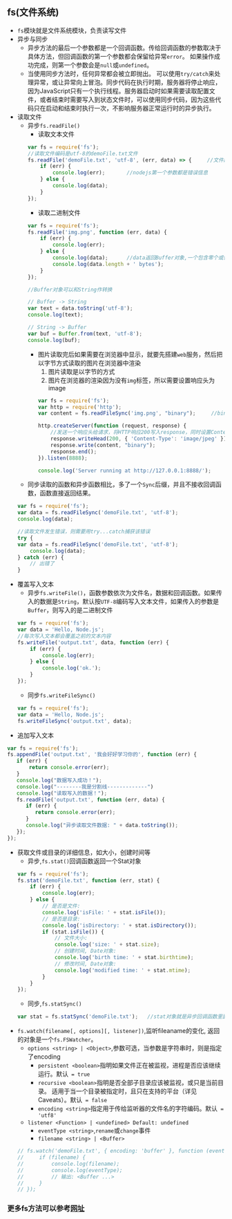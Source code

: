 ## fs(文件系统)
- `fs`模块就是文件系统模块，负责读写文件
- 异步与同步
    - 异步方法的最后一个参数都是一个回调函数。传给回调函数的参数取决于具体方法，但回调函数的第一个参数都会保留给异常`error`。 如果操作成功完成，则第一个参数会是`null`或`undefined`。
    - 当使用同步方法时，任何异常都会被立即抛出。 可以使用`try/catch`来处理异常，或让异常向上冒泡。同步代码在执行时期，服务器将停止响应，因为JavaScript只有一个执行线程。服务器启动时如果需要读取配置文件，或者结束时需要写入到状态文件时，可以使用同步代码，因为这些代码只在启动和结束时执行一次，不影响服务器正常运行时的异步执行。
- 读取文件
    - 异步`fs.readFile()`
        - 读取文本文件
        ```javascript
        var fs = require('fs');
        //读取文件编码是utf-8的demoFile.txt文件
        fs.readFile('demoFile.txt', 'utf-8', (err, data) => {     //文件路径是相对于process.cwd()当前工作目录的
            if (err) {
                console.log(err);       //nodejs第一个参数都是错误信息
            } else {
                console.log(data);
            }
        });
        ```
        - 读取二进制文件
        ```javascript
        var fs = require('fs');
        fs.readFile('img.png', function (err, data) {
            if (err) {
                console.log(err);
            } else {
                console.log(data);      //data返回Buffer对象,一个包含零个或任意个字节的数组（注意和Array不同）
                console.log(data.length + ' bytes');
            }
        });

        //Buffer对象可以和String作转换
        
        // Buffer -> String
        var text = data.toString('utf-8');
        console.log(text);

        // String -> Buffer
        var buf = Buffer.from(text, 'utf-8');
        console.log(buf);
        ```
        - 图片读取完后如果需要在浏览器中显示，就要先搭建`web`服务，然后把以字节方式读取的图片在浏览器中渲染
            1. 图片读取是以字节的方式
            2. 图片在浏览器的渲染因为没有`img`标签，所以需要设置响应头为image
            ```javascript
            var fs = require('fs');
            var http = require('http');
            var content = fs.readFileSync('img.png', "binary");     //binary为二进制的意思

            http.createServer(function (request, response) {
                //发送一个响应头给请求，将HTTP响应200写入response，同时设置Content-Type: image/jpeg
                response.writeHead(200, { 'Content-Type': 'image/jpeg' });
                response.write(content, "binary");
                response.end();
            }).listen(8888);

            console.log('Server running at http://127.0.0.1:8888/');
            ```
    - 同步读取的函数和异步函数相比，多了一个`Sync`后缀，并且不接收回调函数，函数直接返回结果。
    ```javascript
    var fs = require('fs');
    var data = fs.readFileSync('demoFile.txt', 'utf-8');
    console.log(data);

    //读取文件发生错误，则需要用try...catch捕获该错误
    try {
    var data = fs.readFileSync('demoFile.txt', 'utf-8');
        console.log(data);
    } catch (err) {
        // 出错了
    }
    ```
- 覆盖写入文本
    - 异步`fs.writeFile()`，函数参数依次为文件名，数据和回调函数。如果传入的数据是`String`，默认按`UTF-8`编码写入文本文件，如果传入的参数是`Buffer`，则写入的是二进制文件
    ```javascript
    var fs = require('fs');
    var data = 'Hello, Node.js';
    //每次写入文本都会覆盖之前的文本内容
    fs.writeFile('output.txt', data, function (err) {
        if (err) {
            console.log(err);
        } else {
            console.log('ok.');
        }
    });
    ```
    - 同步`fs.writeFileSync()`
    ```javascript
    var fs = require('fs');
    var data = 'Hello, Node.js';
    fs.writeFileSync('output.txt', data);
    ```
- 追加写入文本
```javascript
var fs = require('fs');
fs.appendFile('output.txt', '我会好好学习你的', function (err) {
   if (err) {
       return console.error(err);
   }
   console.log("数据写入成功！");
   console.log("--------我是分割线-------------")
   console.log("读取写入的数据！");
   fs.readFile('output.txt', function (err, data) {
      if (err) {
         return console.error(err);
      }
      console.log("异步读取文件数据: " + data.toString());
   });
});
```
- 获取文件或目录的详细信息，如大小，创建时间等
    - 异步,`fs.stat()`回调函数返回一个Stat对象
    ```javascript
    var fs = require('fs');
    fs.stat('demoFile.txt', function (err, stat) {
        if (err) {
            console.log(err);
        } else {
            // 是否是文件:
            console.log('isFile: ' + stat.isFile());
            // 是否是目录:
            console.log('isDirectory: ' + stat.isDirectory());
            if (stat.isFile()) {
                // 文件大小:
                console.log('size: ' + stat.size);
                // 创建时间, Date对象:
                console.log('birth time: ' + stat.birthtime);
                // 修改时间, Date对象:
                console.log('modified time: ' + stat.mtime);
            }
        }
    });
    ```
    - 同步,`fs.statSync()`
    ```javascript
    var stat = fs.statSync('demoFile.txt');   //stat对象就是异步回调函数里面的那一个
    ```
- `fs.watch(filename[, options][, listener])`,监听fileaname的变化, 返回的对象是一个`fs.FSWatcher`。
    - `options <string> | <Object>`,参数可选，当参数是字符串时，则是指定了encoding
        - `persistent <boolean>`指明如果文件正在被监视，进程是否应该继续运行。默认` = true`
        - `recursive <boolean>`指明是否全部子目录应该被监视，或只是当前目录。 适用于当一个目录被指定时，且只在支持的平台（详见 Caveats）。默认` = false`
        - `encoding <string>`指定用于传给监听器的文件名的字符编码。默认` = 'utf8'`
    - `listener <Function> | <undefined> Default: undefined`
        - `eventType <string>`,`rename`或`change`事件
        - `filename <string> | <Buffer>`
    ```javascript
    // fs.watch('demoFile.txt', { encoding: 'buffer' }, function (eventType, filename) {       //监听器返回的对象是fs.FSWatcher。
    //     if (filename) {
    //         console.log(filename);
    //         console.log(eventType);
    //         // 输出: <Buffer ...>
    //     }
    // });
    ```

### 更多fs方法可以参考[网址](http://nodejs.cn/api/fs.html)

